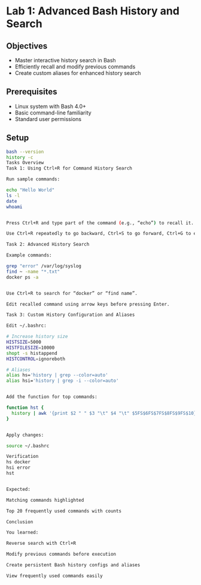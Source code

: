 # Lab 1: Advanced Bash History and Search

## Objectives
- Master interactive history search in Bash
- Efficiently recall and modify previous commands
- Create custom aliases for enhanced history search

## Prerequisites
- Linux system with Bash 4.0+
- Basic command-line familiarity
- Standard user permissions

## Setup
```bash
bash --version
history -c
Tasks Overview
Task 1: Using Ctrl+R for Command History Search

Run sample commands:

echo "Hello World"
ls -l
date
whoami


Press Ctrl+R and type part of the command (e.g., “echo”) to recall it.

Use Ctrl+R repeatedly to go backward, Ctrl+S to go forward, Ctrl+G to exit.

Task 2: Advanced History Search

Example commands:

grep "error" /var/log/syslog
find ~ -name "*.txt"
docker ps -a


Use Ctrl+R to search for “docker” or “find name”.

Edit recalled command using arrow keys before pressing Enter.

Task 3: Custom History Configuration and Aliases

Edit ~/.bashrc:

# Increase history size
HISTSIZE=5000
HISTFILESIZE=10000
shopt -s histappend
HISTCONTROL=ignoreboth

# Aliases
alias hs='history | grep --color=auto'
alias hsi='history | grep -i --color=auto'


Add the function for top commands:

function hst {
  history | awk '{print $2 " " $3 "\t" $4 "\t" $5FS$6FS$7FS$8FS$9FS$10}' | sort | uniq -c | sort -nr | head -n 20
}


Apply changes:

source ~/.bashrc

Verification
hs docker
hsi error
hst


Expected:

Matching commands highlighted

Top 20 frequently used commands with counts

Conclusion

You learned:

Reverse search with Ctrl+R

Modify previous commands before execution

Create persistent Bash history configs and aliases

View frequently used commands easily
